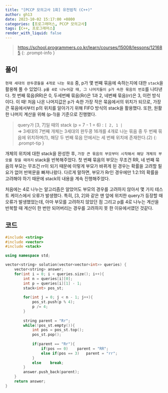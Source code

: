 ```yaml
---
title: "[PCCP 모의고사 1회] 유전법칙 (C++)"
author: gh13
date: 2023-10-02 15:17:00 +0800
categories: [프로그래머스, PCCP 모의고사]
tags: [C++, 프로그래머스]
render_with_liquid: false
---
```


> <https://school.programmers.co.kr/learn/courses/15008/lessons/121685>
{: .prompt-info }

## 풀이

`현재 세대의 완두콩들을 4개로 나눈 묶음` 중, p가 몇 번째 묶음에 속하는지에 대한 `stack`을 활용해 풀 수 있었다. `p를 4로 나누어갈 때, 그 나머지들이 p가 속한 묶음의 번호`를 나타낸다. 첫 번째 묶음(RR)은 0, 두세번째 묶음(Rr)은 1과 2, 네번째 묶음(rr)은 3, 이런 방식이다. 이 때! 처음 나온 나머지값은 p가 속한 가장 작은 묶음에서의 위치가 되므로, 가장 큰 묶음에서부터 p의 위치를 알아가기 위해 FIFO 방식의 stack을 활용했다. 또한, 원활한 나머지 계산을 위해 (p-1)을 기준으로 진행했다.  

> query가 [3, 7]일 때의 stack (p = 7 - 1 = 6) : `[ 2, 1 |`  
> => 3세대의 7번째 개체는 3세대의 완두콩 16개를 4개로 나눈 묶음 중 두 번째 묶음에 위치하며(1), 해당 두 번째 묶음 안에서는 세 번째 위치에 존재한다.(2)
{: .prompt-tip } 

개체의 위치에 대한 stack을 완성한 후, `가장 큰 묶음의 부모부터 시작해서 해당 개체의 부모를 찾을 때까지` stack을 반복해주었다. 첫 번째 묶음의 부모는 무조건 RR, 네 번째 묶음의 부모는 무조건 rr이 되기 때문에 이렇게 부모가 바뀌게 된 경우는 확률을 고려할 필요가 없어 반복문을 빠져나왔다. 다르게 말하면, 부모가 Rr인 경우에만 1:2:1의 확률을 고려해야 하기 때문에 stack의 내용을 계속 진행해주었다.  

처음에는 4로 나누는 알고리즘은 알았어도 부모의 경우를 고려하지 않아서 몇 가지 테스트 케이스에서 오류가 발생했다. 특히, [3, 2]와 같은 맨 앞에 위치한 query가 등장할 때 오류가 발생했었는데, 아마 부모를 고려하지 않았던 점 그리고 p를 4로 나누는 계산을 반복할 때 계산이 한 번만 되어버리는 경우를 고려하지 못 한 이유에서였던 것같다.  

## 코드
```cpp
#include <string>
#include <vector>
#include <stack>

using namespace std;

vector<string> solution(vector<vector<int>> queries) {
    vector<string> answer;
    for(int i = 0; i < queries.size(); i++){
        int n = queries[i][0];
        int p = queries[i][1] - 1;
        stack<int> pos_st;
        
        for(int j = 0; j < n - 1; j++){
            pos_st.push(p % 4);
            p /= 4;
        }
        
        string parent = "Rr";
        while(!pos_st.empty()){
            int pos = pos_st.top();
            pos_st.pop();
            
            if(parent == "Rr"){
                if(pos == 0)    parent = "RR";
                else if(pos == 3)   parent = "rr";
            }
            else    break;
        }
        answer.push_back(parent);
    }  
    return answer;
}
```
